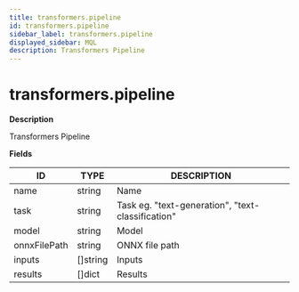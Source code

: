 ```yaml
---
title: transformers.pipeline
id: transformers.pipeline
sidebar_label: transformers.pipeline
displayed_sidebar: MQL
description: Transformers Pipeline
---
```


# transformers.pipeline

**Description**

Transformers Pipeline

**Fields**

| ID           | TYPE             | DESCRIPTION                                       |
|--------------|------------------|---------------------------------------------------|
| name         | string           | Name                                              |
| task         | string           | Task eg. "text-generation", "text-classification" |
| model        | string           | Model                                             |
| onnxFilePath | string           | ONNX file path                                    |
| inputs       | &#91;&#93;string | Inputs                                            |
| results      | &#91;&#93;dict   | Results                                           |

